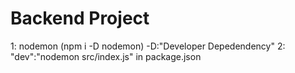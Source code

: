 # Backend Project 


1: nodemon (npm i -D nodemon)  -D:"Developer Depedendency"
2: "dev":"nodemon src/index.js"    in package.json